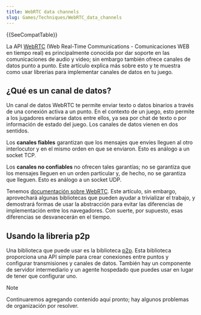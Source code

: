 ```yaml
---
title: WebRTC data channels
slug: Games/Techniques/WebRTC_data_channels
---
```


{{SeeCompatTable}}

La API [WebRTC](/es/docs/Web/API/WebRTC_API) (Web Real-Time Communications - Comunicaciones WEB en tiempo real) es principalmente conocida por dar soporte en las comunicaciones de audio y video; sin embargo también ofrece canales de datos punto a punto. Este artículo explica más sobre esto y te muestra como usar librerias para implementar canales de datos en tu juego.

## ¿Qué es un canal de datos?

Un canal de datos WebRTC te permite enviar texto o datos binarios a través de una conexión activa a un punto. En el contexto de un juego, esto permite a los jugadores enviarse datos entre ellos, ya sea por chat de texto o por información de estado del juego. Los canales de datos vienen en dos sentidos.

Los **canales fiables** garantizan que los mensajes que envíes lleguen al otro interlocutor y en el mismo orden en que se enviaron. Esto es análogo a un socket TCP.

Los **canales no confiables** no ofrecen tales garantías; no se garantiza que los mensajes lleguen en un orden particular y, de hecho, no se garantiza que lleguen. Esto es análogo a un socket UDP.

Tenemos [documentación sobre WebRTC](/es/docs/Web/API/WebRTC_API). Este artículo, sin embargo, aprovechará algunas bibliotecas que pueden ayudar a trivializar el trabajo, y demostrará formas de usar la abstracción para evitar las diferencias de implementación entre los navegadores. Con suerte, por supuesto, esas diferencias se desvanecerán en el tiempo.

## Usando la libreria p2p

Una biblioteca que puede usar es la biblioteca [p2p](https://github.com/js-platform/p2p). Esta biblioteca proporciona una API simple para crear conexiones entre puntos y configurar transmisiones y canales de datos. También hay un componente de servidor intermediario y un agente hospedado que puedes usar en lugar de tener que configurar uno.

> [!NOTE]
> Continuaremos agregando contenido aquí pronto; hay algunos problemas de organización por resolver.
